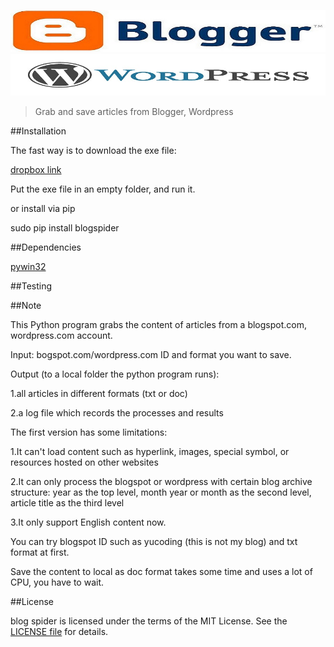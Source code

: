 [![logo](imgs/bloggerlogo.jpg)](https://github.com/checkcheckzz/blogger-spider)  
[![logo](imgs/wordpresslogo.jpg)](https://github.com/checkcheckzz/blogger-spider)

> Grab and save articles from Blogger, Wordpress

##Installation

The fast way is to download the exe file:

[dropbox link](<https://www.dropbox.com/sh/lfhgu02asw1ebqp/f6zJuZDTJJ>)

Put the exe file in an empty folder, and run it.  

or install via pip  

   sudo pip install blogspider

##Dependencies

[pywin32](<http://sourceforge.net/projects/pywin32/files/pywin32/Build%20218/>)

##Testing
	
	
##Note

This Python program grabs the content of articles from a blogspot.com, wordpress.com account.

Input: bogspot.com/wordpress.com ID and format you want to save.

Output (to a local folder the python program runs):

1.all articles in different formats (txt or doc)

2.a log file which records the processes and results

The first version has some limitations:
 
1.It can't load content such as hyperlink, images, special symbol, or resources hosted on other websites

2.It can only process the blogspot or wordpress with certain blog archive structure: year as the top level, month year or month as the second level, article title as the third level

3.It only support English content now.

You can try blogspot ID such as yucoding (this is not my blog) and txt format at first.

Save the content to local as doc format takes some time and uses a lot of CPU, you have to wait.

##License

blog spider is licensed under the terms of the MIT License. See the [LICENSE file](https://github.com/checkcheckzz/blogger-spider/blob/master/LICENSE) for details.
